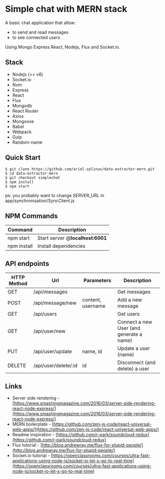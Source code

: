 # Simple chat with MERN stack

A basic chat application that allow:

- to send and read messages
- to see connected users

Using Mongo Express React, Nodejs, Flux and Socket.io.

Stack
-----

- Nodejs (>= v6)
- Socket.io
- Nvm
- Express
- React
- Flux
- Mongodb
- React Router
- Axios 
- Mongoose
- Babel
- Webpack
- Gulp
- Random-name

Quick Start
-----------


```shell
$ git clone https://github.com/ariel-zplinux/data-extractor-mern.git
$ cd data-extractor-mern
$ git checkout simplechat
$ npm install
$ npm start
```

ps: you probably want to change SERVER_URL in app/synchronisation/SyncClient.js

NPM Commands
------------

|Command|Description|
|---|---|
|npm start|Start server @**localhost:6001**| 
|npm install|Install dependencies |

API endpoints
-------------


|HTTP Method|Url|Parameters|Description|
|---|---|---|---|
|GET|/api/messages||Get messages|
|POST|/api/message/new|content, username|Add a new message|
|GET|/api/users||Get users|
|GET|/api/user/new||Connect a new User (and generate a name)|
|PUT|/api/user/update|name, id|Update a user (name)|
|DELETE|/api/user/delete/:id|id|Disconnect (and delete) a user|

Links
-----

- Server side rendering - [https://www.smashingmagazine.com/2016/03/server-side-rendering-react-node-express/](https://www.smashingmagazine.com/2016/03/server-side-rendering-react-node-express/)
- MERN boilerplate - [https://github.com/zen-js-code/react-universal-web-apps/](https://github.com/zen-js-code/react-universal-web-apps/)
- Readme inspiration - [https://github.com/r-park/soundcloud-redux](https://github.com/r-park/soundcloud-redux)
- Flux tutorial - [http://blog.andrewray.me/flux-for-stupid-people/](http://blog.andrewray.me/flux-for-stupid-people/)
- Socket.io tutorial - [https://openclassrooms.com/courses/ultra-fast-applications-using-node-js/socket-io-let-s-go-to-real-time](https://openclassrooms.com/courses/ultra-fast-applications-using-node-js/socket-io-let-s-go-to-real-time)
